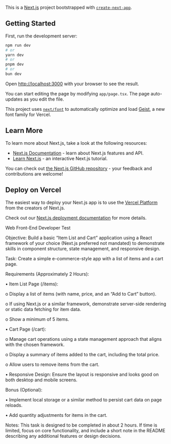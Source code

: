 This is a [Next.js](https://nextjs.org) project bootstrapped with [`create-next-app`](https://nextjs.org/docs/app/api-reference/cli/create-next-app).

## Getting Started

First, run the development server:

```bash
npm run dev
# or
yarn dev
# or
pnpm dev
# or
bun dev
```

Open [http://localhost:3000](http://localhost:3000) with your browser to see the result.

You can start editing the page by modifying `app/page.tsx`. The page auto-updates as you edit the file.

This project uses [`next/font`](https://nextjs.org/docs/app/building-your-application/optimizing/fonts) to automatically optimize and load [Geist](https://vercel.com/font), a new font family for Vercel.

## Learn More

To learn more about Next.js, take a look at the following resources:

- [Next.js Documentation](https://nextjs.org/docs) - learn about Next.js features and API.
- [Learn Next.js](https://nextjs.org/learn) - an interactive Next.js tutorial.

You can check out [the Next.js GitHub repository](https://github.com/vercel/next.js) - your feedback and contributions are welcome!

## Deploy on Vercel

The easiest way to deploy your Next.js app is to use the [Vercel Platform](https://vercel.com/new?utm_medium=default-template&filter=next.js&utm_source=create-next-app&utm_campaign=create-next-app-readme) from the creators of Next.js.

Check out our [Next.js deployment documentation](https://nextjs.org/docs/app/building-your-application/deploying) for more details.

Web Front-End Developer Test

Objective: Build a basic “Item List and Cart” application using a React framework of your choice (Next.js preferred not mandated) to demonstrate skills in component structure, state management, and responsive design.

Task: Create a simple e-commerce-style app with a list of items and a cart page.

Requirements (Approximately 2 Hours):

•             Item List Page (/items):

o             Display a list of items (with name, price, and an “Add to Cart” button).

o             If using Next.js or a similar framework, demonstrate server-side rendering or static data fetching for item data.

o             Show a minimum of 5 items.

•             Cart Page (/cart):

o             Manage cart operations using a state management approach that aligns with the chosen framework.

o             Display a summary of items added to the cart, including the total price.

o             Allow users to remove items from the cart.

•             Responsive Design: Ensure the layout is responsive and looks good on both desktop and mobile screens.

Bonus (Optional):

•             Implement local storage or a similar method to persist cart data on page reloads.

•             Add quantity adjustments for items in the cart.

Notes: This task is designed to be completed in about 2 hours. If time is limited, focus on core functionality, and include a short note in the README describing any additional features or design decisions.